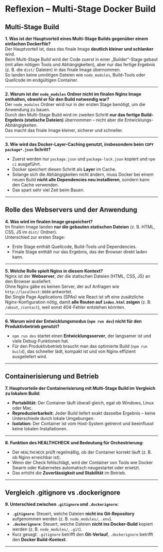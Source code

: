 # Reflexion – Multi-Stage Docker Build

## Multi-Stage Build

**1. Was ist der Hauptvorteil eines Multi-Stage Builds gegenüber einem einfachen Dockerfile?**  
Der Hauptvorteil ist, dass das finale Image **deutlich kleiner und schlanker** wird.  
Beim Multi-Stage Build wird der Code zuerst in einer „Builder“-Stage gebaut (mit allen nötigen Tools und Abhängigkeiten), aber nur das fertige Ergebnis (z. B. die `dist/` Dateien) in das finale Image übernommen.  
So landen keine unnötigen Dateien wie `node_modules`, Build-Tools oder Quellcode im endgültigen Container.  

---

**2. Warum ist der `node_modules` Ordner nicht im finalen Nginx Image enthalten, obwohl er für den Build notwendig war?**  
Der `node_modules` Ordner wird nur in der ersten Stage benötigt, um die Anwendung zu bauen.  
Durch den Multi-Stage Build wird im zweiten Schritt **nur das fertige Build-Ergebnis (statische Dateien)** übernommen – nicht aber die Entwicklungs-Abhängigkeiten.  
Das macht das finale Image kleiner, sicherer und schneller.  

---

**3. Wie wird das Docker-Layer-Caching genutzt, insbesondere beim `COPY package*.json` Schritt?**  
- Zuerst werden nur `package.json` und `package-lock.json` kopiert und `npm ci` ausgeführt.  
- Docker speichert diesen Schritt als **Layer** im Cache.  
- Solange sich die Abhängigkeiten nicht ändern, muss Docker bei einem neuen Build **nicht alle Dependencies neu installieren**, sondern kann den Cache verwenden.  
- Das spart sehr viel Zeit beim Bauen.  

---

## Rolle des Webservers und der Anwendung

**4. Was wird im finalen Image gespeichert?**  
Im finalen Image landen **nur die gebauten statischen Dateien** (z. B. HTML, CSS, JS im `dist/` Ordner).  
Unterschied zur ersten Stage:  
- Erste Stage enthält Quellcode, Build-Tools und Dependencies.  
- Finale Stage enthält nur das Ergebnis, das der Browser direkt laden kann.  

---

**5. Welche Rolle spielt Nginx in diesem Kontext?**  
Nginx ist der **Webserver**, der die statischen Dateien (HTML, CSS, JS) an den Browser ausliefert.  
Ohne Nginx gäbe es keinen Server, der auf Anfragen wie `http://localhost:8080` antwortet.  
Bei Single Page Applications (SPAs) wie React ist oft eine zusätzliche Nginx-Konfiguration nötig, damit **alle Routen auf `index.html` zeigen** (z. B. `/about`, `/contact`), weil sonst 404-Fehler entstehen könnten.  

---

**6. Warum wird der Entwicklungsmodus (`npm run dev`) nicht für den Produktivbetrieb genutzt?**  
- `npm run dev` startet einen **Entwicklungsserver**, der langsamer ist und viele Debug-Funktionen hat.  
- Für den Produktivbetrieb braucht man das optimierte Build (`npm run build`), das schneller lädt, kompakt ist und von Nginx effizient ausgeliefert wird.  

---

## Containerisierung und Betrieb

**7. Hauptvorteile der Containerisierung mit Multi-Stage Build im Vergleich zu lokalem Build:**  
- **Portabilität:** Der Container läuft überall gleich, egal ob Windows, Linux oder Mac.  
- **Reproduzierbarkeit:** Jeder Build liefert exakt dasselbe Ergebnis – keine Unterschiede durch lokale Umgebungen.  
- **Isolation:** Der Container ist vom Host-System getrennt und beeinflusst keine lokalen Installationen.  

---

**8. Funktion des HEALTHCHECK und Bedeutung für Orchestrierung:**  
- Der `HEALTHCHECK` prüft regelmäßig, ob der Container korrekt läuft (z. B. ob Nginx erreichbar ist).  
- Wenn der Check fehlschlägt, wird der Container von Tools wie Docker Swarm oder Kubernetes automatisch neugestartet oder ersetzt.  
- Das erhöht die **Zuverlässigkeit und Stabilität** im Betrieb.  

---

## Vergleich .gitignore vs .dockerignore

**9. Unterschied zwischen `.gitignore` und `.dockerignore`:**  
- **`.gitignore`**: Steuert, welche Dateien **nicht ins Git-Repository** aufgenommen werden (z. B. `node_modules/`, `.env`).  
- **`.dockerignore`**: Steuert, welche Dateien **nicht ins Docker-Build** kopiert werden (z. B. `node_modules/`, `.git`).  
- Kurz gesagt: `.gitignore` betrifft den **Git-Verlauf**, `.dockerignore` betrifft den **Docker Build-Kontext**.  

---
